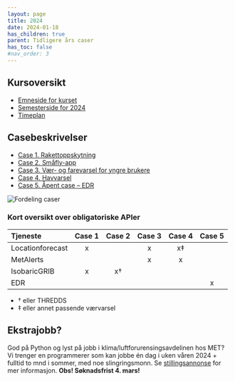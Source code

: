 ```yaml
---
layout: page
title: 2024
date: 2024-01-18
has_children: true
parent: Tidligere års caser
has_toc: false
#nav_order: 3
---
```


## Kursoversikt

- [Emneside for kurset](https://www.uio.no/studier/emner/matnat/ifi/IN2000/)
- [Semesterside for 2024](https://www.uio.no/studier/emner/matnat/ifi/IN2000/v24/)
- [Timeplan](https://www.uio.no/studier/emner/matnat/ifi/IN2000/v24/timeplan/index.html)


## Casebeskrivelser

- [Case 1. Rakettoppskytning](./1-rakett)
- [Case 2. Småfly-app](./2-pilot)
- [Case 3. Vær- og farevarsel for yngre brukere](./3-yngre)
- [Case 4. Havvarsel](./4-havvarsel)
- [Case 5. Åpent case – EDR](./5-opencase)

![Fordeling caser](fordeling.svg)

### Kort oversikt over obligatoriske APIer

|Tjeneste|Case 1|Case 2|Case 3|Case 4|Case 5|
|:-------|:----:|:----:|:----:|:----:|:----:|
|Locationforecast|x| |x|x‡| |
|MetAlerts       | | |x|x| |
|IsobaricGRIB    |x|x†| | | |
|EDR             | | | | |x|

- † eller THREDDS
- ‡ eller annet passende værvarsel

## Ekstrajobb?

God på Python og lyst på jobb i klima/luftforurensingsavdelinen hos MET?
Vi trenger en programmerer som kan jobbe én dag i uken våren 2024 +
fulltid to mnd i sommer, med noe slingringsmonn. Se
[stillingsannonse](sommerjobb.pdf) for mer informasjon.
**Obs! Søknadsfrist 4. mars!**
